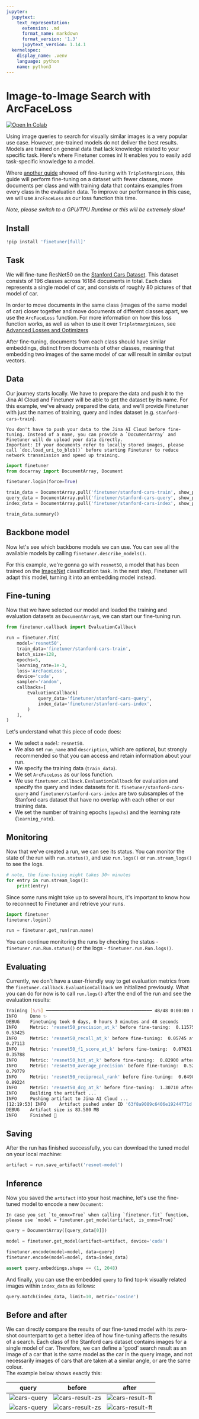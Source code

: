 ```yaml
---
jupyter:
  jupytext:
    text_representation:
      extension: .md
      format_name: markdown
      format_version: '1.3'
      jupytext_version: 1.14.1
  kernelspec:
    display_name: .venv
    language: python
    name: python3
---
```


<!-- #region id="p8jc8EyfruKw" -->
# Image-to-Image Search with ArcFaceLoss

<a href="https://colab.research.google.com/drive/1ZS9FmnR9FzO_JYGCPazFM7TcMNQl51xM?usp=sharing"><img alt="Open In Colab" src="https://colab.research.google.com/assets/colab-badge.svg"></a>

Using image queries to search for visually similar images is a very popular use case. However, pre-trained models do not deliver the best results. Models are trained on general data that lack knowledge related to your specific task. Here's where Finetuner comes in! It enables you to easily add task-specific knowledge to a model.

Where [another guide](https://finetuner.jina.ai/notebooks/image_to_image/) showed off fine-tuning with `TripletMarginLoss`, 
this guide will perform fine-tuning on a dataset with fewer classes, more documents per class and with training data that contains examples from every class in the evaluation data. To improve our performance in this case, we will use `ArcFaceLoss` as our loss function this time.

*Note, please switch to a GPU/TPU Runtime or this will be extremely slow!*

## Install
<!-- #endregion -->

```python id="VdKH0S0FrwS3"
!pip install 'finetuner[full]'
```

<!-- #region id="7EliQdGCsdL0" -->
## Task

We will fine-tune ResNet50 on the [Stanford Cars Dataset](http://ai.stanford.edu/~jkrause/cars/car_dataset.html).
This dataset consists of 196 classes across 16184 documents in total.
Each class represents a single model of car, and consists of roughly 80 pictures of that model of car.

In order to move documents in the same class (images of the same model of car) closer together and move documents of different classes apart, we use the `ArcFaceLoss` function. For more information on how this loss function works, as well as when to use it over `TripletmarginLoss`, see [Advanced Losses and Optimizers](https://finetuner.jina.ai/advanced-topics/advanced-losses-and-optimizers/)

After fine-tuning, documents from each class should have similar embeddings, distinct from documents of other classes, meaning that embedding two images of the same model of car will result in similar output vectors.
<!-- #endregion -->

<!-- #region id="M1sii3xdtD2y" -->
## Data

Our journey starts locally. We have to prepare the data and push it to the Jina AI Cloud and Finetuner will be able to get the dataset by its name. For this example,
we've already prepared the data, and we'll provide Finetuner with just the names of training, query and index dataset (e.g. `stanford-cars-train`).

```{important} 
You don't have to push your data to the Jina AI Cloud before fine-tuning. Instead of a name, you can provide a `DocumentArray` and Finetuner will do upload your data directly.
Important: If your documents refer to locally stored images, please call `doc.load_uri_to_blob()` before starting Finetuner to reduce network transmission and speed up training.
```
<!-- #endregion -->

```python id="L0NfPGbTkNsc"
import finetuner
from docarray import DocumentArray, Document

finetuner.login(force=True)
```

```python id="ONpXDwFBsqQS"
train_data = DocumentArray.pull('finetuner/stanford-cars-train', show_progress=True)
query_data = DocumentArray.pull('finetuner/stanford-cars-query', show_progress=True)
index_data = DocumentArray.pull('finetuner/stanford-cars-index', show_progress=True)

train_data.summary()
```

<!-- #region id="mUoY1jq0klwk" -->
## Backbone model
Now let's see which backbone models we can use. You can see all the available models by calling `finetuner.describe_models()`.


For this example, we're gonna go with `resnet50`, a model that has been trained on the [ImageNet](https://www.image-net.org/) classification task. In the next step, Finetuner will adapt this model, turning it into an embedding model instead.
<!-- #endregion -->

<!-- #region id="xA7IIhIOk0h0" -->
## Fine-tuning

Now that we have selected our model and loaded the training and evaluation datasets as `DocumentArray`s, we can start our fine-tuning run.
<!-- #endregion -->

```python id="qGrHfz-2kVC7"
from finetuner.callback import EvaluationCallback

run = finetuner.fit(
    model='resnet50',
    train_data='finetuner/stanford-cars-train',
    batch_size=128,
    epochs=5,
    learning_rate=1e-3,
    loss='ArcFaceLoss',
    device='cuda',
    sampler='random',
    callbacks=[
        EvaluationCallback(
            query_data='finetuner/stanford-cars-query',
            index_data='finetuner/stanford-cars-index',
        )
    ],
)
```

<!-- #region id="9gvoWipMlG5P" -->
Let's understand what this piece of code does:

* We select a `model`: `resnet50`.
* We also set `run_name` and `description`, which are optional,
but strongly recommended so that you can access and retain information about your run.
* We specify the training data (`train_data`).
* We set `ArcFaceLoss` as our loss function.
* We use `finetuner.callback.EvaluationCallback` for evaluation and specify the query and index datasets for it. `finetuner/stanford-cars-query` and `finetuner/stanford-cars-index` are two subsamples of the Stanford cars dataset that have no overlap with each other or our training data.
* We set the number of training epochs (`epochs`) and the learning rate (`learning_rate`).
<!-- #endregion -->

<!-- #region id="7ftSOH_olcak" -->
## Monitoring

Now that we've created a run, we can see its status. You can monitor the state of the run with `run.status()`, and use `run.logs()` or `run.stream_logs()` to see the logs.
<!-- #endregion -->

```python id="2k3hTskflI7e"
# note, the fine-tuning might takes 30~ minutes
for entry in run.stream_logs():
    print(entry)
```

<!-- #region id="N8O-Ms_El-lV" -->
Since some runs might take up to several hours, it's important to know how to reconnect to Finetuner and retrieve your runs.

```python
import finetuner
finetuner.login()

run = finetuner.get_run(run.name)
```

You can continue monitoring the runs by checking the status - `finetuner.run.Run.status()` or the logs - `finetuner.run.Run.logs()`. 
<!-- #endregion -->

<!-- #region id="BMpQxydypeZ3" -->
## Evaluating
Currently, we don't have a user-friendly way to get evaluation metrics from the `finetuner.callback.EvaluationCallback` we initialized previously.
What you can do for now is to call `run.logs()` after the end of the run and see the evaluation results:

```bash
Training [5/5] ━━━━━━━━━━━━━━━━━━━━━━━━━━━━━━━━━━━━━━━━ 48/48 0:00:00 0:00:12 • loss: 13.986
INFO     Done ✨                                                                              __main__.py:195
DEBUG    Finetuning took 0 days, 0 hours 3 minutes and 48 seconds                             __main__.py:197
INFO     Metric: 'resnet50_precision_at_k' before fine-tuning:  0.11575 after fine-tuning:    __main__.py:210
0.53425
INFO     Metric: 'resnet50_recall_at_k' before fine-tuning:  0.05745 after fine-tuning:       __main__.py:210
0.27113
INFO     Metric: 'resnet50_f1_score_at_k' before fine-tuning:  0.07631 after fine-tuning:     __main__.py:210
0.35788
INFO     Metric: 'resnet50_hit_at_k' before fine-tuning:  0.82900 after fine-tuning: 0.94100  __main__.py:210
INFO     Metric: 'resnet50_average_precision' before fine-tuning:  0.52305 after fine-tuning: __main__.py:210
0.79779
INFO     Metric: 'resnet50_reciprocal_rank' before fine-tuning:  0.64909 after fine-tuning:   __main__.py:210
0.89224
INFO     Metric: 'resnet50_dcg_at_k' before fine-tuning:  1.30710 after fine-tuning: 4.52143  __main__.py:210
INFO     Building the artifact ...                                                            __main__.py:215
INFO     Pushing artifact to Jina AI Cloud ...                                                __main__.py:241
[12:19:53] INFO     Artifact pushed under ID '63f8a9089c6406e19244771d'                                  __main__.py:243
DEBUG    Artifact size is 83.580 MB                                                           __main__.py:245
INFO     Finished 🚀                                                                          __main__.py:246
```
<!-- #endregion -->

<!-- #region id="0l4e4GrspilM" -->
## Saving

After the run has finished successfully, you can download the tuned model on your local machine:

<!-- #endregion -->

```python id="KzfxhqeCmCa8"
artifact = run.save_artifact('resnet-model')
```

<!-- #region id="gkNHTyBkprQ0" -->
## Inference

Now you saved the `artifact` into your host machine,
let's use the fine-tuned model to encode a new `Document`:

```{admonition} Inference with ONNX
In case you set `to_onnx=True` when calling `finetuner.fit` function,
please use `model = finetuner.get_model(artifact, is_onnx=True)`
```
<!-- #endregion -->

```python id="bOi5qcNLplaI"
query = DocumentArray([query_data[0]])

model = finetuner.get_model(artifact=artifact, device='cuda')

finetuner.encode(model=model, data=query)
finetuner.encode(model=model, data=index_data)

assert query.embeddings.shape == (1, 2048)
```

<!-- #region id="1cC46TQ9pw-H" -->
And finally, you can use the embedded `query` to find top-k visually related images within `index_data` as follows:
<!-- #endregion -->

```python id="aYMnyr6ac4ln"
query.match(index_data, limit=10, metric='cosine')
```

<!-- #region id="irvn0igWdLOf" -->
## Before and after
We can directly compare the results of our fine-tuned model with its zero-shot counterpart to get a better idea of how fine-tuning affects the results of a search. Each class of the Stanford cars dataset contains images for a single model of car. Therefore, we can define a 'good' search result as an image of a car that is the same model as the car in the query image, and not necessarily images of cars that are taken at a similar angle, or are the same colour.  
The example below shows exactly this:
<!-- #endregion -->

<!-- #region id="TwL33Jz1datD" -->
query                      |before             |  after
:-------------------------:|:-------------------------:|:-------------------------:
![cars-query](https://user-images.githubusercontent.com/58855099/221186269-a7ebbcd0-6865-45ea-b539-9756d87b3853.png) | ![cars-result-zs](https://user-images.githubusercontent.com/58855099/221186221-6d5bfb9b-2a44-4436-a1af-4c6763eb3b5b.png)  |  ![cars-result-ft](https://user-images.githubusercontent.com/58855099/221187091-adf30d01-9773-4fa6-8e32-b2f45916ff55.png)
![cars-query](https://user-images.githubusercontent.com/58855099/221221384-28734a84-b00a-4605-bfca-28579462ab95.png) | ![cars-result-zs](https://user-images.githubusercontent.com/58855099/221222634-09caec10-6c21-4fba-a098-d9421436d182.png)  |  ![cars-result-ft](https://user-images.githubusercontent.com/58855099/221221342-8a6b1263-f3dd-43d9-bc1f-aa1a7d0cc728.png)

<!-- #endregion -->
